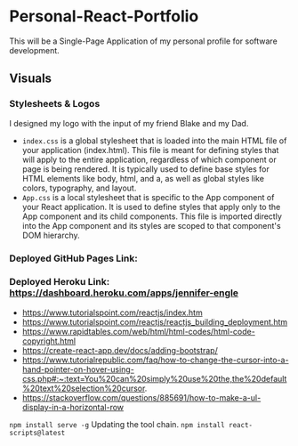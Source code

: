# Personal-React-Portfolio
This will be a Single-Page Application of my personal profile for software development.

## Visuals
### Stylesheets & Logos
I designed my logo with the input of my friend Blake and my Dad.

* `index.css` is a global stylesheet that is loaded into the main HTML file of your application (index.html). This file is meant for defining styles that will apply to the entire application, regardless of which component or page is being rendered. It is typically used to define base styles for HTML elements like body, html, and a, as well as global styles like colors, typography, and layout.
*  `App.css` is a local stylesheet that is specific to the App component of your React application. It is used to define styles that apply only to the App component and its child components. This file is imported directly into the App component and its styles are scoped to that component's DOM hierarchy. 


### Deployed GitHub Pages Link: 
### Deployed Heroku Link: https://dashboard.heroku.com/apps/jennifer-engle


* https://www.tutorialspoint.com/reactjs/index.htm
* https://www.tutorialspoint.com/reactjs/reactjs_building_deployment.htm
* https://www.rapidtables.com/web/html/html-codes/html-code-copyright.html
* https://create-react-app.dev/docs/adding-bootstrap/
* https://www.tutorialrepublic.com/faq/how-to-change-the-cursor-into-a-hand-pointer-on-hover-using-css.php#:~:text=You%20can%20simply%20use%20the,the%20default%20text%20selection%20cursor.
* https://stackoverflow.com/questions/885691/how-to-make-a-ul-display-in-a-horizontal-row


`npm install serve -g`
Updating the tool chain. `npm install react-scripts@latest`
